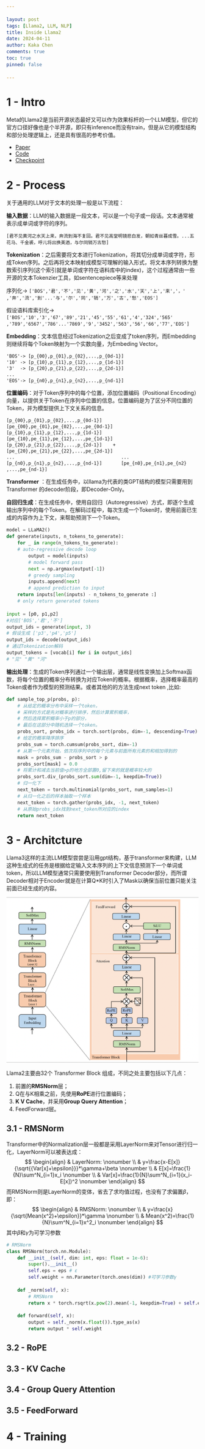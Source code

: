 ```yaml
---

layout: post
tags: [Llama2, LLM, NLP]
title: Inside Llama2
date: 2024-04-11
author: Kaka Chen
comments: true
toc: true
pinned: false

---
```

# 1 - Intro

Meta的Llama2是当前开源状态最好又可以作为效果标杆的一个LLM模型，但它的官方口径好像也是个半开源，即只有inference而没有train，但是从它的模型结构和部分处理逻辑上，还是具有很高的参考价值。

- [Paper](https://link.zhihu.com/?target=https%3A//arxiv.org/abs/2307.09288)
- [Code](https://link.zhihu.com/?target=https%3A//github.com/facebookresearch/llama)
- [Checkpoint](https://huggingface.co/meta-llama)

# 2 - Process

关于通用的LLM对于文本的处理一般是以下流程：

**输入数据**：LLM的输入数据是一段文本，可以是一个句子或一段话。文本通常被表示成单词或字符的序列。

`[君不见黄河之水天上来，奔流到海不复回。君不见高堂明镜悲白发，朝如青丝暮成雪。...五花马、千金裘，呼儿将出换美酒，与尔同销万古愁]
`

**Tokenization**：之后需要将文本进行Tokenization，将其切分成单词或字符，形成Token序列。之后再将文本映射成模型可理解的输入形式，将文本序列转换为整数索引序列(这个索引就是单词或字符在语料库中的index)，这个过程通常由一些开源的文本Tokenzier工具，如sentencepiece等来处理

序列化-> 
`['BOS','君','不','见','黄','河','之','水','天','上','来','，' ,'奔','流','到'...'与','尔','同','销','万','古','愁','EOS']`

假设语料库索引化->
`['BOS','10','3','67','89','21','45','55','61','4','324','565' ,'789','6567','786'...'7869','9','3452','563','56','66','77','EOS']`

**Embedding**：文本信息经过Tokenization之后变成了token序列，而Embedding则继续将每个Token映射为一个实数向量，为Embeding Vector。

```text
'BOS'-> [p_{00},p_{01},p_{02},...,p_{0d-1}]
'10' -> [p_{10},p_{11},p_{12},...,p_{1d-1}]
'3'  -> [p_{20},p_{21},p_{22},...,p_{2d-1}]
...
'EOS'-> [p_{n0},p_{n1},p_{n2},...,p_{nd-1}]
```

**位置编码**：对于Token序列中的每个位置，添加位置编码（Positional Encoding）向量，以提供关于Token在序列中位置的信息。位置编码是为了区分不同位置的Token，并为模型提供上下文关系的信息。

```
[p_{00},p_{01},p_{02},...,p_{0d-1}]       [pe_{00},pe_{01},pe_{02},...,pe_{0d-1}]
[p_{10},p_{11},p_{12},...,p_{1d-1}]       [pe_{10},pe_{11},pe_{12},...,pe_{1d-1}]
[p_{20},p_{21},p_{22},...,p_{2d-1}]    +  [pe_{20},pe_{21},pe_{22},...,pe_{2d-1}]
...                                       ...  
[p_{n0},p_{n1},p_{n2},...,p_{nd-1}]       [pe_{n0},pe_{n1},pe_{n2} ,...,pe_{nd-1}]
```

**Transformer** ：在生成任务中，以llama为代表的类GPT结构的模型只需要用到Transformer 的decoder阶段，即Decoder-Only。

**自回归生成**：在生成任务中，使用自回归（Autoregressive）方式，即逐个生成输出序列中的每个Token。在解码过程中，每次生成一个Token时，使用前面已生成的内容作为上下文，来帮助预测下一个Token。



```python
model = LLaMA2()
def generate(inputs, n_tokens_to_generate):
    for _ in range(n_tokens_to_generate): 
    # auto-regressive decode loop
        output = model(inputs) 
      	# model forward pass
        next = np.argmax(output[-1]) 
        # greedy sampling
        inputs.append(next) 
        # append prediction to input
    return inputs[len(inputs) - n_tokens_to_generate :]  
    # only return generated tokens

input = [p0, p1,p2]  
#对应['BOS','君','不']
output_ids = generate(input, 3) 
# 假设生成 ['p3','p4','p5']
output_ids = decode(output_ids) 
# 通过Tokenization解码
output_tokens = [vocab[i] for i in output_ids] 
# "见" "黄" "河"
```

**输出处理**：生成的Token序列通过一个输出层，通常是线性变换加上Softmax函数，将每个位置的概率分布转换为对应Token的概率。根据概率，选择概率最高的Token或者作为模型的预测结果。或者其他的的方法生成next token ,比如:

```python
def sample_top_p(probs, p):
    # 从给定的概率分布中采样一个token，
    # 采样的方式是先对概率进行排序，然后计算累积概率，
    # 然后选择累积概率小于p的部分，
    # 最后在这部分中随机选择一个token。
    probs_sort, probs_idx = torch.sort(probs, dim=-1, descending=True) 
    # 给定的概率降序排序
    probs_sum = torch.cumsum(probs_sort, dim=-1) 
    # 从第一个元素开始，依次将序列中的每个元素与前面所有元素的和相加得到的
    mask = probs_sum - probs_sort > p 
    probs_sort[mask] = 0.0 
    # 将累计和减去当前值>p的地方全部置0,留下来的就是概率较大的
    probs_sort.div_(probs_sort.sum(dim=-1, keepdim=True)) 
    # 归一化下
    next_token = torch.multinomial(probs_sort, num_samples=1) 
    # 从归一化之后的样本抽取一个样本
    next_token = torch.gather(probs_idx, -1, next_token) 
    # 从原始probs_idx找到next_token所对应的index
    return next_token
```




# 3 - Architcture

Llama3这样的主流LLM模型尝尝是沿用gpt结构，基于transformer来构建，LLM这种生成式的任务是根据给定输入文本序列的上下文信息预测下一个单词或token，所以LLM模型通常只需要使用到Transformer Decoder部分，而所谓Decoder相对于Encoder就是在计算Q*K时引入了Mask以确保当前位置只能关注前面已经生成的内容。

![img](https://raw.githubusercontent.com/kakack/kakack.github.io/master/_images/240411_1.png)

Llama2主要由32个 Transformer Block 组成，不同之处主要包括以下几点：

1. 前置的**RMSNorm**层；
2. Q在与K相乘之前，先使用**RoPE**进行位置编码；
3. **K V Cache**，并采用**Group Query Attention**；
4. FeedForward层。

## 3.1 - RMSNorm
Transformer中的Normalization层一般都是采用LayerNorm来对Tensor进行归一化，LayerNorm可以被表达成：
$$
\begin{align}
& LayerNorm: \nonumber \\
& y=\frac{x-E[x]}{\sqrt{{Var[x]+\epsilon}}}*\gamma+\beta \nonumber \\
& E[x]=\frac{1}{N}\sum^N_{i=1}x_i \nonumber \\
& Var[x]=\frac{1}{N}\sum^N_{i=1}(x_i-E[x])^2 \nonumber
\end{align}
$$
而RMSNorm则是LayerNorm的变体，省去了求均值过程，也没有了求偏置$\beta$，即：
$$
\begin{align}
& RMSNorm: \nonumber \\
& y=\frac{x}{\sqrt{Mean(x^2)+\epsilon}}*\gamma \nonumber \\
& Mean(x^2)=\frac{1}{N}\sum^N_{i=1}x^2_i \nonumber
\end{align}
$$
其中$\beta$和$\gamma$为可学习参数
```python
# RMSNorm
class RMSNorm(torch.nn.Module):
    def __init__(self, dim: int, eps: float = 1e-6):
        super().__init__()
        self.eps = eps # ε
        self.weight = nn.Parameter(torch.ones(dim)) #可学习参数γ
​
    def _norm(self, x):
        # RMSNorm
        return x * torch.rsqrt(x.pow(2).mean(-1, keepdim=True) + self.eps)
​
    def forward(self, x):
        output = self._norm(x.float()).type_as(x)
        return output * self.weight
```

## 3.2 - RoPE

## 3.3 - KV Cache

## 3.4 - Group Query Attention

## 3.5 - FeedForward

# 4 - Training